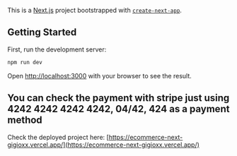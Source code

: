 This is a [Next.js](https://nextjs.org/) project bootstrapped with [`create-next-app`](https://github.com/vercel/next.js/tree/canary/packages/create-next-app).

## Getting Started

First, run the development server:

```bash
npm run dev
```

Open [http://localhost:3000](http://localhost:3000) with your browser to see the result.

## You can check the payment with stripe just using 4242 4242 4242 4242, 04/42, 424 as a payment method

Check the deployed project here: [https://ecommerce-next-gigioxx.vercel.app/](https://ecommerce-next-gigioxx.vercel.app/)
